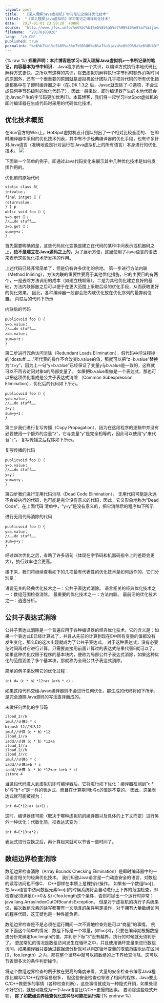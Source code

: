 ```yaml
---
layout: post
title:  "《深入理解java虚拟机》学习笔记之编译优化技术"
title2:  "《深入理解java虚拟机》学习笔记之编译优化技术"
date:   2017-01-01 23:50:20  +0800
source:  "http://www.jfox.info/%e6%b7%b1%e5%85%a5%e7%90%86%e8%a7%a3java%e8%99%9a%e6%8b%9f%e6%9c%ba-%e5%ad%a6%e4%b9%a0%e7%ac%94%e8%ae%b0%e4%b9%8b%e7%bc%96%e8%af%91%e4%bc%98%e5%8c%96%e6%8a%80%e6%9c%af.html"
fileName:  "20170100920"
lang:  "zh_CN"
published: true
permalink: "%e6%b7%b1%e5%85%a5%e7%90%86%e8%a7%a3java%e8%99%9a%e6%8b%9f%e6%9c%ba-%e5%ad%a6%e4%b9%a0%e7%ac%94%e8%ae%b0%e4%b9%8b%e7%bc%96%e8%af%91%e4%bc%98%e5%8c%96%e6%8a%80%e6%9c%af.html"
---
```

{% raw %}
**郑重声明：本片博客是学习<深入理解Java虚拟机>一书所记录的笔记，内容基本为书中知识．**
Java程序员有一个共识，以编译方式执行本地代码比解释方式更快，之所以有这样的共识，除去虚拟机解释执行字节码时额外消耗时间的原因外，还有一个很重要的原因就是虚拟机设计团队几乎把对代码的所有优化措施都集中在了即时编译器之中（在JDK 1.3之 
后，Javac就去除了-O选项，不会生成任何字节码级别的优化代码了），因此一般来说，即时编译器产生的本地代码会比Javac产生的字节码更加优秀[1]。本篇博客，我们将一起学习HotSpot虚拟机的即时编译器在生成代码时采用的代码优化技术。

## **优化技术概览**

在Sun官方的Wiki上，HotSpot虚拟机设计团队列出了一个相对比较全面的、 在即时编译器中采用的优化技术列表，其中有不少经典编译器的优化手段，也有许多针对Java语言（准确地说是针对运行在Java虚拟机上的所有语言）本身进行的优化技术。 
![](2e34720.png)

下面举一个简单的例子，即通过Java代码变化来展示其中几种优化技术是如何发挥作用的。

优化前的原始代码

    static class B{
    intvalue；
    final intget（）{
    returnvalue；
    } } p
    ublic void foo（）{
    y=b.get（）；
    //……do stuff……
    z=b.get（）；
    sum=y+z；
    }

首先需要明确的是，这些代码优化变换是建立在代码的某种中间表示或机器码之上，**绝不是建立在Java源码之上的**，为了展示方便，这里使用了Java语言的语法来表示这些优化技术所发挥的作用。

上述代码已经非常简单了，但是仍有许多优化的余地。 第一步进行方法内联（Method Inlining），方法内联的重要性要高于其他优化措施，它的主要目的有两个，一是去除方法调用的成本（如建立栈帧等），二是为其他优化建立良好的基础，方法内联膨胀之后可以便于在更大范围上采取后续的优化手段，从而获取更好的优化效果。 因此，各种编译器一般都会把内联优化放在优化序列的最靠前位置。 内联后的代码下所示

内联后的代码

    publicvoid foo（）{
    y=b.value；
    //……do stuff……
    z=b.value；
    sum=y+z；
    }

第二步进行冗余访问消除（Redundant Loads Elimination），假代码中间注释掉的“dostuff……”所代表的操作不会改变b.value的值，那就可以把“z=b.value”替换为“z=y”，因为上一句“y=b.value”已经保证了变量y与b.value是一致的，这样就可以不再去访问对象b的局部变量了。 如果把b.value看做是一个表达式，那也可以把这项优化看成是公共子表达式消除 
（Common Subexpression Elimination），优化后的代码如下所示。

    publicvoid foo（）{
    y=b.value；
    //……do stuff……
    z=y；
    sum=y+z；
    }

第三步我们进行复写传播（Copy Propagation），因为在这段程序的逻辑中并没有必要使用一个额外的变量“z”，它与变量“y”是完全相等的，因此可以使用“y”来代替“z”。 复写传播之后程序如下所示。

复写传播的代码

    publicvoid foo（）{
    y=b.value；
    //……do stuff……
    y=y；
    sum=y+y；
    }

第四步我们进行无用代码消除（Dead Code Elimination）。 无用代码可能是永远不会被执行的代码，也可能是完全没有意义的代码，因此，它又形象地称为“Dead Code”，在上面代码 
清单中，“y=y”是没有意义的，把它消除后的程序如下所示

进行无用代码消除的代码

    publicvoid foo（）{
    y=b.value；
    //……do stuff……
    sum=y+y；
    }

经过四次优化之后，省略了许多语句（体现在字节码和机器码指令上的差距会更大），执行效率也会更高。

接下来，我们将继续查看如下的几项最有代表性的优化技术是如何运作的，它们分别是：

语言无关的经典优化技术之一：公共子表达式消除。 
语言相关的经典优化技术之一：数组范围检查消除。 
最重要的优化技术之一：方法内联。 
最前沿的优化技术之一：逃逸分析。

## **公共子表达式消除**

公共子表达式消除是一个普遍应用于各种编译器的经典优化技术，它的含义是：如果一个表达式E已经计算过了，并且从先前的计算到现在E中所有变量的值都没有发生变化，那么E的这次出现就成为了公共子表达式。 对于这种表达式，没有必要花时间再对它进行计算，只需要直接用前面计算过的表达式结果代替E就可以了。 如果这种优化仅限于程序的基本块内，便称为局部公共子表达式消除，如果这种优化的范围涵盖了多个基本块，那就称为全局公共子表达式消除。

简单的例子来说明它的优化过程：

    int d=（c * b）*12+a+（a+b * c）；

如果这段代码交给Javac编译器则不会进行任何优化，那生成的代码将如下所示，是完全遵照Java源码的写法直译而成的。

未做任何优化的字节码

    iload_2//b
    imul//计算b * c
    bipush 12//推入12
    imul//计算（c * b）*12
    iload_1//a
    iadd//计算（c * b）*12+a
    iload_1//a
    iload_2//b
    iload_3//c
    imul//计算b * c
    iadd//计算a+b * c
    iadd//计算（c * b）*12+a+（a+b * c）
    istore 4

当这段代码进入到虚拟机即时编译器后，它将进行如下优化：编译器检测到“c * b”与“b* c”是一样的表达式，而且在计算期间b与c的值是不变的。 因此，这条表达式就可能被视为：

    int d=E*12+a+（a+E）；

这时，编译器还可能（取决于哪种虚拟机的编译器以及具体的上下文而定）进行另外一种优化：代数化简，把表达式变为：

    int d=E*13+a*2；

表达式进行变换之后，再计算起来就可以节省一些时间了。 

## **数组边界检查消除**

数组边界检查消除（Array Bounds Checking Elimination）是即时编译器中的一项语言相关的经典优化技术。 我们知道Java语言是一门动态安全的语言，对数组的读写访问也不像C、 C++那样在本质上是裸指针操作。 如果有一个数组foo[]，在Java语言中访问数组元素foo[i]的时候系统将会自动进行上下界的范围检查，即检查i必须满足i＞=0＆＆i＜foo.length这个条件，否则将抛出一个运行时异常：java.lang.ArrayIndexOutOfBoundsException。 但是对于虚拟机的执行子系统来说，每次数组元素的读写都带有一次隐含的条件判定操作，对于拥有大量数组访问的程序代码，这无疑也是一种性能负担。

数组边界检查是不是必须在运行期间一次不漏地检查则是可以“商量”的事情。 例如下面这个简单的情况：数组下标是一个常量，如foo[3]，只要在编译期根据数据流分析来确定foo.length的值，并判断下标“3”没有越界，执行的时候就无须判断了。 更加常见的情况是数组访问发生在循环之中，并且使用循环变量来进行数组访问，如果编译器只要通过数据流分析就可以判定循环变量的取值范围永远在区间[0，foo.length）之内，那在整个循环中就可以把数组的上下界检查消除，这可以节省很多次的条件判断操作。

将这个数组边界检查的例子放在更高的角度来看，大量的安全检查令编写Java程序比编写C/C++程序容易很多， 但这些安全检查也导致了相同的程序，Java要比C/C++做更多的事情（各种检查判断），这些事情就成为一种隐式开销，如果处理不好它们，就很可能成为一个Java语言比C/C++更慢的因素。 要消除这些隐式开销， 
**除了如数组边界检查优化这种尽可能把运行期**
{% endraw %}